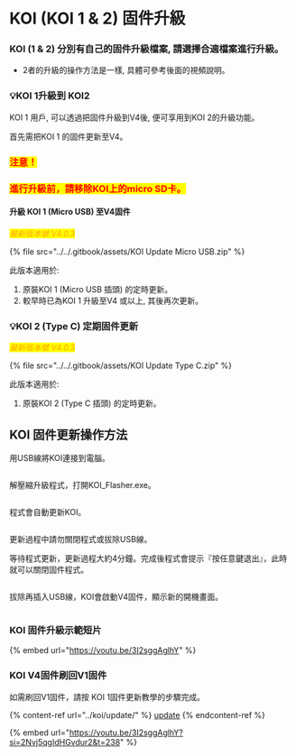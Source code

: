 # KOI (KOI 1 & 2) 固件升級

### KOI (1 & 2) 分別有自己的固件升級檔案, 請選擇合適檔案進行升級。

* 2者的升級的操作方法是一樣, 具體可參考後面的視頻說明。

###

### 💡KOI 1升級到 KOI2

KOI 1 用戶, 可以透過把固件升級到V4後, 便可享用到KOI 2的升級功能。

首先需把KOI 1 的固件更新至V4。

### <mark style="color:red;">**注意！**</mark>

### <mark style="color:red;">**進行升級前，請移除KOI上的micro SD卡。**</mark>

#### 升級 KOI 1 (Micro USB) 至V4固件

_<mark style="color:orange;">最新版本號 V4.0.3</mark>_

{% file src="../../.gitbook/assets/KOI Update Micro USB.zip" %}

此版本適用於:&#x20;

1. 原裝KOI 1 (Micro USB 插頭) 的定時更新。
2. 較早時已為KOI 1 升級至V4 或以上, 其後再次更新。

### 💡KOI 2 (Type C) 定期固件更新

_<mark style="color:orange;">最新版本號 V4.0.3</mark>_

{% file src="../../.gitbook/assets/KOI Update Type C.zip" %}

此版本適用於:&#x20;

1. 原裝KOI 2 (Type C 插頭) 的定時更新。

## KOI 固件更新操作方法

用USB線將KOI連接到電腦。

<figure><img src="https://kittenbothk.readthedocs.io/en/latest/_images/usb.jpg" alt=""><figcaption></figcaption></figure>

解壓縮升級程式，打開KOI\_Flasher.exe。

<figure><img src="https://files.gitbook.com/v0/b/gitbook-x-prod.appspot.com/o/spaces%2FsN6MlwBFbL3P67FzMMyL%2Fuploads%2FBg8sqz6HHvvmFmsn2DyU%2Fimage.png?alt=media&#x26;token=326443d8-0410-4b8e-a861-060d12de8781" alt=""><figcaption></figcaption></figure>

程式會自動更新KOI。

<figure><img src="https://files.gitbook.com/v0/b/gitbook-x-prod.appspot.com/o/spaces%2FsN6MlwBFbL3P67FzMMyL%2Fuploads%2FIhvJI1VgdJoywtxEOT8l%2Fimage.png?alt=media&#x26;token=b6046ed2-fd98-4c62-9e28-3bb9366d34e1" alt=""><figcaption></figcaption></figure>

更新過程中請勿關閉程式或拔除USB線。

等待程式更新，更新過程大約4分鐘。完成後程式會提示『按任意鍵退出』，此時就可以關閉固件程式。

<figure><img src="https://files.gitbook.com/v0/b/gitbook-x-prod.appspot.com/o/spaces%2FsN6MlwBFbL3P67FzMMyL%2Fuploads%2FzM7HQB4R0soZkWZKtCmw%2Fimage.png?alt=media&#x26;token=03ced8ed-629a-4cc5-b477-e8ead71785c5" alt=""><figcaption></figcaption></figure>

拔除再插入USB線，KOI會啟動V4固件，顯示新的開機畫面。

<figure><img src="https://files.gitbook.com/v0/b/gitbook-x-prod.appspot.com/o/spaces%2FsN6MlwBFbL3P67FzMMyL%2Fuploads%2FZA4ygeOzn4ehwJZX1hQU%2Fimage.png?alt=media&#x26;token=721f8943-0d97-44b8-84c4-a9675084b194" alt=""><figcaption></figcaption></figure>

### KOI 固件升級示範短片

{% embed url="https://youtu.be/3I2sggAglhY" %}

### KOI V4固件刷回V1固件

如需刷回V1固件，請按 KOI 1固件更新教學的步驟完成。

{% content-ref url="../koi/update/" %}
[update](../koi/update/)
{% endcontent-ref %}

{% embed url="https://youtu.be/3I2sggAglhY?si=2Nvj5qgIdHGvdur2&t=238" %}
